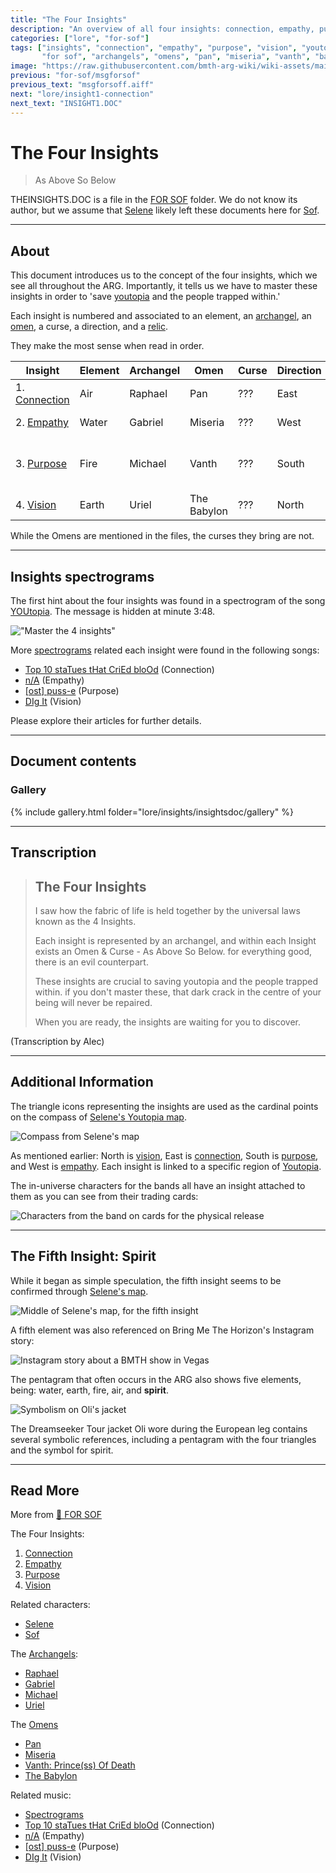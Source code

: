 ```yaml
---
title: "The Four Insights"
description: "An overview of all four insights: connection, empathy, purpose, and vision."
categories: ["lore", "for-sof"]
tags: ["insights", "connection", "empathy", "purpose", "vision", "youtopia", 
       "for sof", "archangels", "omens", "pan", "miseria", "vanth", "babylon", "raphael", "gabriel", "uriel", "michael", "selene"]
image: "https://raw.githubusercontent.com/bmth-arg-wiki/wiki-assets/main/lore/insights/insights-300x300.png"
previous: "for-sof/msgforsof"
previous_text: "msgforsoff.aiff"
next: "lore/insight1-connection"
next_text: "INSIGHT1.DOC"
---
```

# The Four Insights

> As Above So Below

THEINSIGHTS.DOC is a file in the [FOR SOF](../for-sof/for-sof) folder. 
We do not know its author, but we assume that [Selene](../characters/selene) likely left these documents here for [Sof](../characters/sof).

***

## About

This document introduces us to the concept of the four insights, which we see all throughout the ARG. 
Importantly, it tells us we have to master these insights in order to 'save [youtopia](youtopia) and the people trapped within.'

Each insight is numbered and associated to an element, an [archangel](../characters/characters#the-archangels), 
an [omen](../characters/characters#omens), a curse, a direction, and a [relic](booklet#page-023).

They make the most sense when read in order.

| Insight                              | Element | Archangel | Omen        | Curse | Direction | Relic                               |
|--------------------------------------|---------|-----------|-------------|-------|-----------|-------------------------------------|
| 1. [Connection](insight1-connection) | Air     | Raphael   | Pan         | ???   | East      | Pan's Flute                         |
| 2. [Empathy](insight2-empathy)       | Water   | Gabriel   | Miseria     | ???   | West      | Gardian Tears                       |
| 3. [Purpose](insight3-purpose)       | Fire    | Michael   | Vanth       | ???   | South     | Abramelin's Candle Of Eternal Tears |
| 4. [Vision](insight4-vision)         | Earth   | Uriel     | The Babylon | ???   | North     | Golden Raspberry                    |

While the Omens are mentioned in the files, the curses they bring are not.

***

## Insights spectrograms

The first hint about the four insights was found in a spectrogram of the song [YOUtopia](../music/song-youtopia).
The message is hidden at minute 3:48.

!["Master the 4 insights"](https://raw.githubusercontent.com/bmth-arg-wiki/wiki-assets/main/lore/insights/empathy/img_2.png)

More [spectrograms](../music/spectrograms) related each insight were found in the following songs:

- [Top 10 staTues tHat CriEd bloOd](../music/song-top10) (Connection)
- [n/A](../music/song-na) (Empathy)
- [[ost] puss-e](../music/song-pusse) (Purpose)
- [DIg It](../music/song-digit) (Vision)

Please explore their articles for further details.

***

## Document contents

### Gallery

{% include gallery.html folder="lore/insights/insightsdoc/gallery" %}

***

## Transcription

>## The Four Insights
>
>I saw how the fabric of life is held together by the universal laws known as the 4 Insights.
>
>Each insight is represented by an archangel, and within each Insight exists an Omen & Curse - As Above So Below. 
for everything good, there is an evil counterpart.
>
>These insights are crucial to saving youtopia and the people trapped within. 
if you don't master these, that dark crack in the centre of your being will never be repaired.
>
>When you are ready, the insights are waiting for you to discover.

(Transcription by Alec)

***

## Additional Information

The triangle icons representing the insights are used as the cardinal points on the compass of [Selene's Youtopia map](../for-sof/selenes_map).

![Compass from Selene's map](https://raw.githubusercontent.com/bmth-arg-wiki/wiki-assets/main/lore/insights/insight-directions.png)

As mentioned earlier: North is [vision](insight4-vision), East is [connection](insight1-connection), South is [purpose](insight3-purpose), and West is [empathy](insight2-empathy). 
Each insight is linked to a specific region of [Youtopia](youtopia).

The in-universe characters for the bands all have an insight attached to them as you can see from their trading cards:

![Characters from the band on cards for the physical release](https://raw.githubusercontent.com/bmth-arg-wiki/wiki-assets/main/characters/band-cards.png)

***

## The Fifth Insight: Spirit

While it began as simple speculation, the fifth insight seems to be confirmed through [Selene's map](../for-sof/selenes_map).

![Middle of Selene's map, for the fifth insight](https://raw.githubusercontent.com/bmth-arg-wiki/wiki-assets/main/lore/insights/fifth-insight.png)

A fifth element was also referenced on Bring Me The Horizon's Instagram story:

![Instagram story about a BMTH show in Vegas](https://raw.githubusercontent.com/bmth-arg-wiki/wiki-assets/main/lore/insights/insta_las_vegas_story_fifth_element.png)

The pentagram that often occurs in the ARG also shows five elements, being: 
water, earth, fire, air, and **spirit**. 

![Symbolism on Oli's jacket](https://raw.githubusercontent.com/bmth-arg-wiki/wiki-assets/main/lore/insights/oli_costume_spirit.png)

The Dreamseeker Tour jacket Oli wore during the European leg contains several symbolic references, 
including a pentagram with the four triangles and the symbol for spirit. 

***

## Read More

More from [📁 FOR SOF](../for-sof)

The Four Insights:

1. [Connection](insight1-connection)
2. [Empathy](insight2-empathy)
3. [Purpose](insight3-purpose)
4. [Vision](insight4-vision)

Related characters:

- [Selene](../characters/selene)
- [Sof](../characters/sof)

The [Archangels](../characters#the-archangels):

- [Raphael](../characters/raphael)
- [Gabriel](../characters/gabriel)
- [Michael](../characters/michael)
- [Uriel](../characters/uriel)

The [Omens](../characters/characters#omens)

- [Pan](../characters/pan)
- [Miseria](../characters/miseria)
- [Vanth: Prince(ss) Of Death](../characters/vanth)
- [The Babylon](../characters/babylon)

Related music:

- [Spectrograms](../music/spectrograms)
- [Top 10 staTues tHat CriEd bloOd](../music/song-top10) (Connection)
- [n/A](../music/song-na) (Empathy)
- [[ost] puss-e](../music/song-pusse) (Purpose)
- [DIg It](../music/song-digit) (Vision)